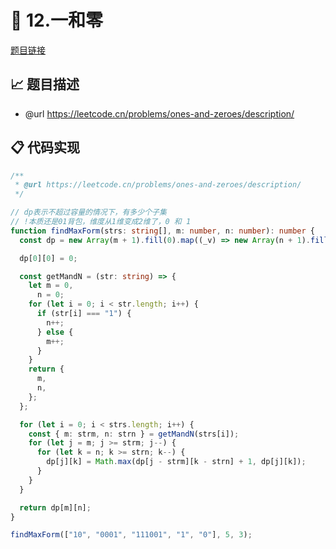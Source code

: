 # 🎯 12.一和零

[题目链接](https://leetcode.cn/problems/ones-and-zeroes/description/)

## 📈 题目描述
* @url https://leetcode.cn/problems/ones-and-zeroes/description/

## 📋 代码实现
```typescript
/**
 * @url https://leetcode.cn/problems/ones-and-zeroes/description/
 */

// dp表示不超过容量的情况下，有多少个子集
// !本质还是01背包，维度从1维变成2维了，0 和 1
function findMaxForm(strs: string[], m: number, n: number): number {
  const dp = new Array(m + 1).fill(0).map((_v) => new Array(n + 1).fill(0));

  dp[0][0] = 0;

  const getMandN = (str: string) => {
    let m = 0,
      n = 0;
    for (let i = 0; i < str.length; i++) {
      if (str[i] === "1") {
        n++;
      } else {
        m++;
      }
    }
    return {
      m,
      n,
    };
  };

  for (let i = 0; i < strs.length; i++) {
    const { m: strm, n: strn } = getMandN(strs[i]);
    for (let j = m; j >= strm; j--) {
      for (let k = n; k >= strn; k--) {
        dp[j][k] = Math.max(dp[j - strm][k - strn] + 1, dp[j][k]);
      }
    }
  }

  return dp[m][n];
}

findMaxForm(["10", "0001", "111001", "1", "0"], 5, 3);

```
